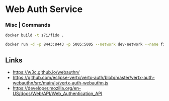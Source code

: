 # Web Auth Service



### Misc | Commands
```bash
docker build -t s7i/fido .
```

```bash
docker run -d -p 8443:8443 -p 5005:5005 --network dev-network --name fido --rm s7i/fido
```

## Links
 - https://w3c.github.io/webauthn/
 - https://github.com/eclipse-vertx/vertx-auth/blob/master/vertx-auth-webauthn/src/main/js/vertx-auth-webauthn.js
 - https://developer.mozilla.org/en-US/docs/Web/API/Web_Authentication_API
 
